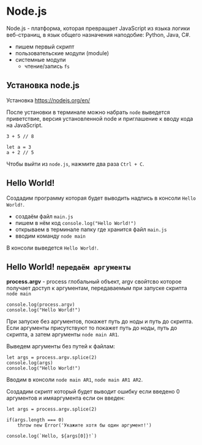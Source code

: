 # Node.js
Node.js - платформа, которая превращает JavaScript из языка логики веб-страниц, в язык общего назначения наподобие: Python, Java, C#.

- пишем первый скрипт
- пользовательские модули (module) 
- системные модули
    - чтение/запись `fs`

## Установка node.js
Установка https://nodejs.org/en/

После установки в терминале можно набрать `node` выведется приветствие, версия установленной node и приглашение к вводу кода на JavaScript.

    3 + 5 // 8

    let a = 3
    a + 2 // 5

Чтобы выйти из `node.js`, нажмите два раза `Ctrl + C`.

## Hello World!
Создадим программу которая будет выводить надпись в консоли `Hello World!`.
- создаём файл `main.js`
- пишем в нём код `console.log("Hello World!")`
- открываем в терминале папку где хранится файл `main.js`
- вводим команду `node main`

В консоли выведется `Hello World!`.

## Hello World! `передаём аргументы`
**process.argv** - process глобальный объект, argv свойтсво которое получает доступ к аргументам, передаваемым при запуске скрипта `node main`

    console.log(process.argv)
    console.log("Hello World!")

При запуске без аргументов, покажет путь до ноды и путь до скрипта. Если аргументы присутствуют то покажет путь до ноды, путь до скрипта, а затем аргументы `node main AR1`.

Выведем аргументы без путей к файлам:

    let args = process.argv.splice(2)
    console.log(args)
    console.log("Hello World!")

Вводим в консоли `node main AR1`, `node main AR1 AR2`.

Создадим скрипт который будет выводит ошибку если введено 0 аргументов и имяаргумента если он введен:

    let args = process.argv.splice(2)

    if(args.length === 0)
        throw new Error('Укажите хотя бы один аргумент!')

    console.log(`Hello, ${args[0]}!`)
